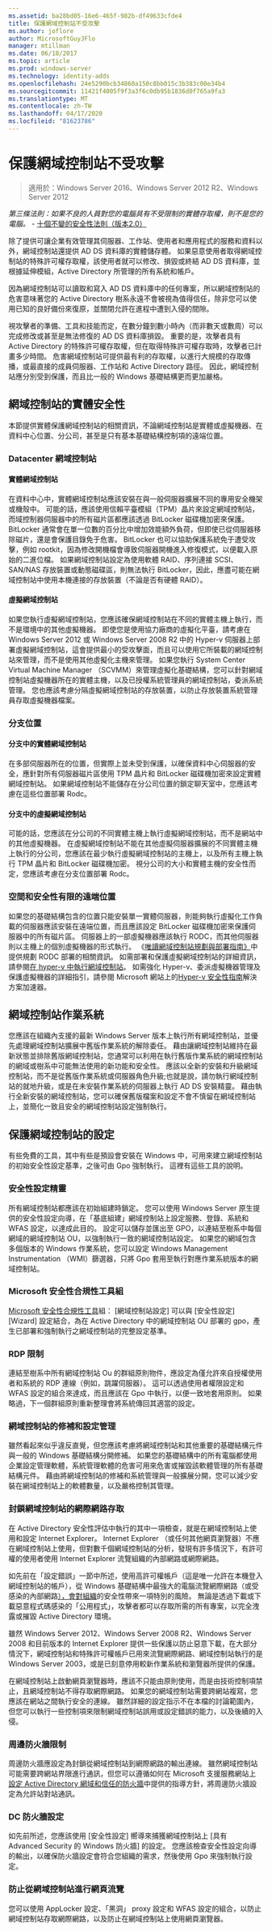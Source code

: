 ```yaml
---
ms.assetid: ba28bd05-16e6-465f-982b-df49633cfde4
title: 保護網域控制站不受攻擊
ms.author: joflore
author: MicrosoftGuyJFlo
manager: mtillman
ms.date: 06/18/2017
ms.topic: article
ms.prod: windows-server
ms.technology: identity-adds
ms.openlocfilehash: 24e5290bcb34860a150c8bb015c3b383c00e34b4
ms.sourcegitcommit: 11421f4005f9f3a3f6c0db95b1836d0f765a9fa3
ms.translationtype: MT
ms.contentlocale: zh-TW
ms.lasthandoff: 04/17/2020
ms.locfileid: "81623786"
---
```

# <a name="securing-domain-controllers-against-attack"></a>保護網域控制站不受攻擊

> 適用於：Windows Server 2016、Windows Server 2012 R2、Windows Server 2012

*第三條法則：如果不良的人員對您的電腦具有不受限制的實體存取權，則不是您的電腦。* - [十個不變的安全性法則（版本2.0）](https://technet.microsoft.com/security/hh278941.aspx)

除了提供可讓企業有效管理其伺服器、工作站、使用者和應用程式的服務和資料以外，網域控制站還提供 AD DS 資料庫的實體儲存體。 如果惡意使用者取得網域控制站的特殊許可權存取權，該使用者就可以修改、損毀或終結 AD DS 資料庫，並根據延伸模組，Active Directory 所管理的所有系統和帳戶。

因為網域控制站可以讀取和寫入 AD DS 資料庫中的任何專案，所以網域控制站的危害意味著您的 Active Directory 樹系永遠不會被視為值得信任，除非您可以使用已知的良好備份來復原，並關閉允許在進程中遭到入侵的間隙。

視攻擊者的準備、工具和技能而定，在數分鐘到數小時內（而非數天或數周）可以完成修改或甚至是無法修復的 AD DS 資料庫損毀。 重要的是，攻擊者具有 Active Directory 的特殊許可權存取權，但在取得特殊許可權存取時，攻擊者已計畫多少時間。 危害網域控制站可提供最有利的存取權，以進行大規模的存取傳播，或最直接的成員伺服器、工作站和 Active Directory 路徑。 因此，網域控制站應分別受到保護，而且比一般的 Windows 基礎結構更而更加嚴格。

## <a name="physical-security-for-domain-controllers"></a>網域控制站的實體安全性

本節提供實體保護網域控制站的相關資訊，不論網域控制站是實體或虛擬機器、在資料中心位置、分公司，甚至是只有基本基礎結構控制項的遠端位置。

### <a name="datacenter-domain-controllers"></a>Datacenter 網域控制站

#### <a name="physical-domain-controllers"></a>實體網域控制站

在資料中心中，實體網域控制站應該安裝在與一般伺服器擴展不同的專用安全機架或機殼中。 可能的話，應該使用信賴平臺模組（TPM）晶片來設定網域控制站，而域控制器伺服器中的所有磁片區都應該透過 BitLocker 磁碟機加密來保護。 BitLocker 通常會在單一位數的百分比中增加效能額外負荷，但即使已從伺服器移除磁片，還是會保護目錄免于危害。 BitLocker 也可以協助保護系統免于遭受攻擊，例如 rootkit，因為修改開機檔會導致伺服器開機進入修復模式，以便載入原始的二進位檔。 如果網域控制站設定為使用軟體 RAID、序列連接 SCSI、SAN/NAS 存放裝置或動態磁碟區，則無法執行 BitLocker，因此，應盡可能在網域控制站中使用本機連接的存放裝置（不論是否有硬體 RAID）。

#### <a name="virtual-domain-controllers"></a>虛擬網域控制站

如果您執行虛擬網域控制站，您應該確保網域控制站在不同的實體主機上執行，而不是環境中的其他虛擬機器。 即使您是使用協力廠商的虛擬化平臺，請考慮在 Windows Server 2012 或 Windows Server 2008 R2 中的 Hyper-v 伺服器上部署虛擬網域控制站，這會提供最小的受攻擊面，而且可以使用它所裝載的網域控制站來管理，而不是使用其他虛擬化主機來管理。 如果您執行 System Center Virtual Machine Manager （SCVMM）來管理虛擬化基礎結構，您可以針對網域控制站虛擬機器所在的實體主機，以及已授權系統管理員的網域控制站，委派系統管理。 您也應該考慮分隔虛擬網域控制站的存放裝置，以防止存放裝置系統管理員存取虛擬機器檔案。

### <a name="branch-locations"></a>分支位置

#### <a name="physical-domain-controllers-in-branches"></a>分支中的實體網域控制站

在多部伺服器所在的位置，但實際上並未受到保護，以確保資料中心伺服器的安全，應針對所有伺服器磁片區使用 TPM 晶片和 BitLocker 磁碟機加密來設定實體網域控制站。 如果網域控制站不能儲存在分公司位置的鎖定聊天室中，您應該考慮在這些位置部署 Rodc。

#### <a name="virtual-domain-controllers-in-branches"></a>分支中的虛擬網域控制站

可能的話，您應該在分公司的不同實體主機上執行虛擬網域控制站，而不是網站中的其他虛擬機器。 在虛擬網域控制站不能在其他虛擬伺服器擴展的不同實體主機上執行的分公司，您應該在最少執行虛擬網域控制站的主機上，以及所有主機上執行 TPM 晶片和 BitLocker 磁碟機加密。 視分公司的大小和實體主機的安全性而定，您應該考慮在分支位置部署 Rodc。

### <a name="remote-locations-with-limited-space-and-security"></a>空間和安全性有限的遠端位置

如果您的基礎結構包含的位置只能安裝單一實體伺服器，則能夠執行虛擬化工作負載的伺服器應該安裝在遠端位置，而且應該設定 BitLocker 磁碟機加密來保護伺服器中的所有磁片區。 伺服器上的一部虛擬機器應該執行 RODC，而其他伺服器則以主機上的個別虛擬機器的形式執行。 《[唯讀網域控制站規劃與部署指南》](https://docs.microsoft.com/previous-versions/windows/it-pro/windows-server-2008-R2-and-2008/cc771744(v=ws.10))中提供規劃 RODC 部署的相關資訊。 如需部署和保護虛擬網域控制站的詳細資訊，請參閱[在 hyper-v 中執行網域控制站](https://docs.microsoft.com/previous-versions/windows/it-pro/windows-server-2008-R2-and-2008/dd363553(v=ws.10))。 如需強化 Hyper-v、委派虛擬機器管理及保護虛擬機器的詳細指引，請參閱 Microsoft 網站上的[Hyper-v 安全性指南](https://www.microsoft.com/download/details.aspx?id=16650)解決方案加速器。

## <a name="domain-controller-operating-systems"></a>網域控制站作業系統

您應該在組織內支援的最新 Windows Server 版本上執行所有網域控制站，並優先處理網域控制站擴展中舊版作業系統的解除委任。 藉由讓網域控制站維持在最新狀態並排除舊版網域控制站，您通常可以利用在執行舊版作業系統的網域控制站的網域或樹系中可能無法使用的新功能和安全性。 應該以全新的安裝和升級網域控制站，而不是從舊版作業系統或伺服器角色升級;也就是說，請勿執行網域控制站的就地升級，或是在未安裝作業系統的伺服器上執行 AD DS 安裝精靈。 藉由執行全新安裝的網域控制站，您可以確保舊版檔案和設定不會不慎留在網域控制站上，並簡化一致且安全的網域控制站設定強制執行。

## <a name="secure-configuration-of-domain-controllers"></a>保護網域控制站的設定

有些免費的工具，其中有些是預設會安裝在 Windows 中，可用來建立網域控制站的初始安全性設定基準，之後可由 Gpo 強制執行。 這裡有這些工具的說明。

### <a name="security-configuration-wizard"></a>安全性設定精靈

所有網域控制站都應該在初始組建時鎖定。 您可以使用 Windows Server 原生提供的安全性設定向導，在「基底組建」網域控制站上設定服務、登錄、系統和 WFAS 設定，以達成此目的。 設定可以儲存並匯出至 GPO，以連結至樹系中每個網域的網域控制站 OU，以強制執行一致的網域控制站設定。 如果您的網域包含多個版本的 Windows 作業系統，您可以設定 Windows Management Instrumentation （WMI）篩選器，只將 Gpo 套用至執行對應作業系統版本的網域控制站。

### <a name="microsoft-security-compliance-toolkit"></a>Microsoft 安全性合規性工具組

[Microsoft 安全性合規性工具](https://microsoft.com/download/details.aspx?id=55319)組： [網域控制站設定] 可以與 [安全性設定] [Wizard] 設定結合，為在 Active Directory 中的網域控制站 OU 部署的 gpo，產生已部署和強制執行之網域控制站的完整設定基準。

### <a name="rdp-restrictions"></a>RDP 限制

連結至樹系中所有網域控制站 Ou 的群組原則物件，應設定為僅允許來自授權使用者和系統的 RDP 連線（例如，跳躍伺服器）。 這可以透過使用者權限設定和 WFAS 設定的組合來達成，而且應該在 Gpo 中執行，以便一致地套用原則。 如果略過，下一個群組原則重新整理會將系統傳回其適當的設定。

### <a name="patch-and-configuration-management-for-domain-controllers"></a>網域控制站的修補和設定管理

雖然看起來似乎違反直覺，但您應該考慮將網域控制站和其他重要的基礎結構元件與一般的 Windows 基礎結構分開修補。 如果您的基礎結構中的所有電腦都使用企業設定管理軟體，系統管理軟體的危害可用來危害或摧毀該軟體管理的所有基礎結構元件。 藉由將網域控制站的修補和系統管理與一般擴展分開，您可以減少安裝在網域控制站上的軟體數量，以及嚴格控制其管理。

### <a name="blocking-internet-access-for-domain-controllers"></a>封鎖網域控制站的網際網路存取

在 Active Directory 安全性評估中執行的其中一項檢查，就是在網域控制站上使用和設定 Internet Explorer。 Internet Explorer （或任何其他網頁瀏覽器）不應在網域控制站上使用，但對數千個網域控制站的分析，發現有許多情況下，有許可權的使用者使用 Internet Explorer 流覽組織的內部網路或網際網路。

如先前在「設定錯誤」一節中所述，使用高許可權帳戶（這是唯一允許在本機登入網域控制站的帳戶），從 Windows 基礎結構中最強大的電腦流覽網際網路（或受感染的內部網路[），會對組織](../../../ad-ds/plan/security-best-practices/Avenues-to-Compromise.md)的安全性帶來一項特別的風險。 無論是透過下載或下載惡意程式碼感染的「公用程式」，攻擊者都可以存取所需的所有專案，以完全洩露或摧毀 Active Directory 環境。

雖然 Windows Server 2012、Windows Server 2008 R2、Windows Server 2008 和目前版本的 Internet Explorer 提供一些保護以防止惡意下載，在大部分情況下，網域控制站和特殊許可權帳戶已用來流覽網際網路、網域控制站執行的是 Windows Server 2003，或是已刻意停用較新作業系統和瀏覽器所提供的保護。

在網域控制站上啟動網頁瀏覽器時，應該不只能由原則使用，而是由技術控制項禁止，且網域控制站不得存取網際網路。 如果您的網域控制站需要跨網站複寫，您應該在網站之間執行安全的連線。 雖然詳細的設定指示不在本檔的討論範圍內，但您可以執行一些控制項來限制網域控制站誤用或設定錯誤的能力，以及後續的入侵。

### <a name="perimeter-firewall-restrictions"></a>周邊防火牆限制

周邊防火牆應設定為封鎖從網域控制站到網際網路的輸出連線。 雖然網域控制站可能需要跨網站界限進行通訊，但您可以遵循如何在 Microsoft 支援服務網站上[設定 Active Directory 網域和信任的防火牆](https://support.microsoft.com/kb/179442)中提供的指導方針，將周邊防火牆設定為允許站對站通訊。

### <a name="dc-firewall-configurations"></a>DC 防火牆設定

如先前所述，您應該使用 [安全性設定] 嚮導來捕獲網域控制站上 [具有 Advanced Security 的 Windows 防火牆] 的設定。 您應該檢查安全性設定向導的輸出，以確保防火牆設定會符合您組織的需求，然後使用 Gpo 來強制執行設定。

### <a name="preventing-web-browsing-from-domain-controllers"></a>防止從網域控制站進行網頁流覽

您可以使用 AppLocker 設定、「黑洞」 proxy 設定和 WFAS 設定的組合，以防止網域控制站存取網際網路，以及防止在網域控制站上使用網頁瀏覽器。
